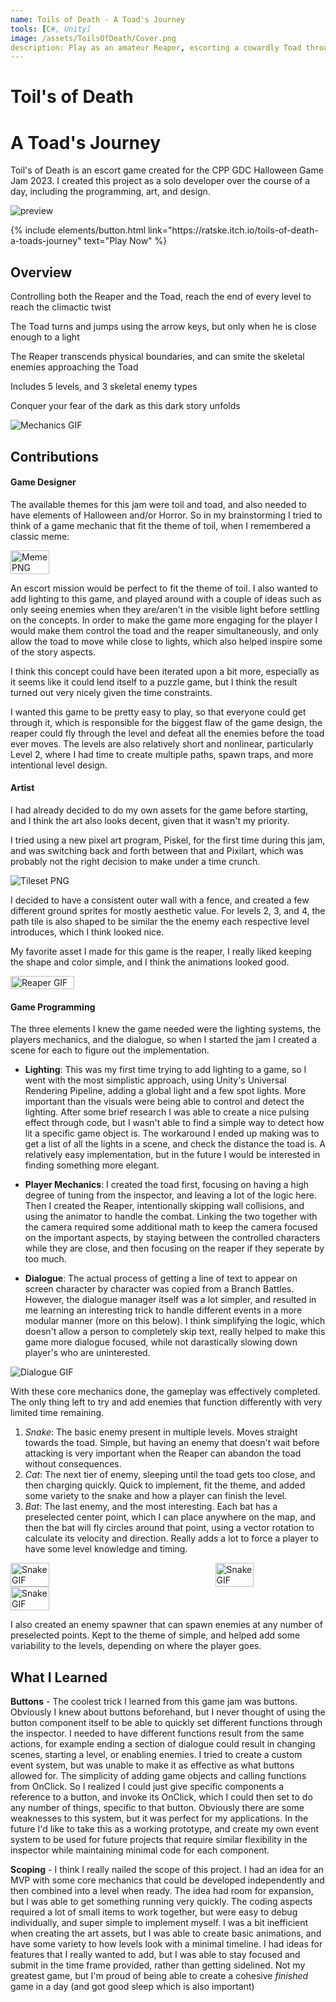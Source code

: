 ```yaml
---
name: Toils of Death - A Toad's Journey
tools: [C#, Unity]
image: /assets/ToilsOfDeath/Cover.png
description: Play as an amateur Reaper, escorting a cowardly Toad through the spooky wild.
---
```


# Toil's of Death
# A Toad's Journey

Toil's of Death is an escort game created for the CPP GDC Halloween Game Jam 2023. I created this project as a solo developer over the course of a day, including the programming, art, and design.

![preview](/assets/ToilsOfDeath/Cover.png)

<p class="text-center">
{% include elements/button.html link="https://ratske.itch.io/toils-of-death-a-toads-journey" text="Play Now" %}
</p>


## Overview

Controlling both the Reaper and the Toad, reach the end of every level to reach the climactic twist

The Toad turns and jumps using the arrow keys, but only when he is close enough to a light

The Reaper transcends physical boundaries, and can smite the skeletal enemies approaching the Toad

Includes 5 levels, and 3 skeletal enemy types

Conquer your fear of the dark as this dark story unfolds

![Mechanics GIF](/assets/ToilsOfDeath/Mechanics.gif)

## Contributions

#### Game Designer
The available themes for this jam were toil and toad, and also needed to have elements of Halloween and/or Horror. So in my brainstorming I tried to think of a game mechanic that fit the theme of toil, when I remembered a classic meme:

<div style="display: flex; justify-content: space-between;">
    <img src="/assets/ToilsOfDeath/Meme.png" alt="Meme PNG" width="35%">
</div>

An escort mission would be perfect to fit the theme of toil. I also wanted to add lighting to this game, and played around with a couple of ideas such as only seeing enemies when they are/aren't in the visible light before settling on the concepts.
In order to make the game more engaging for the player I would make them control the toad and the reaper simultaneously, and only allow the toad to move while close to lights, which also helped inspire some of the story aspects.

I think this concept could have been iterated upon a bit more, especially as it seems like it could lend itself to a puzzle game, but I think the result turned out very nicely given the time constraints. 

I wanted this game to be pretty easy to play, so that everyone could get through it, which is responsible for the biggest flaw of the game design, the reaper could fly through the level and defeat all the enemies before the toad ever moves.
The levels are also relatively short and nonlinear, particularly Level 2, where I had time to create multiple paths, spawn traps, and more intentional level design.

#### Artist
I had already decided to do my own assets for the game before starting, and I think the art also looks decent, given that it wasn't my priority.

I tried using a new pixel art program, Piskel, for the first time during this jam, and was switching back and forth between that and Pixilart, which was probably not the right decision to make under a time crunch.

![Tileset PNG](/assets/ToilsOfDeath/Tileset.png)

I decided to have a consistent outer wall with a fence, and created a few different ground sprites for mostly aesthetic value. For levels 2, 3, and 4, the path tile is also shaped to be similar the the enemy each respective level introduces, which I think looked nice.

My favorite asset I made for this game is the reaper, I really liked keeping the shape and color simple, and I think the animations looked good.

<div style="display: flex; justify-content: space-between;">
    <img src="/assets/ToilsOfDeath/Reaper.gif" alt="Reaper GIF" width="45%">
</div>

#### Game Programming
The three elements I knew the game needed were the lighting systems, the players mechanics, and the dialogue, so when I started the jam I created a scene for each to figure out the implementation.

* **Lighting**: This was my first time trying to add lighting to a game, so I went with the most simplistic approach, using Unity's Universal Rendering Pipeline, adding a global light and a few spot lights. More important than the visuals were being able to control and detect the lighting. After some brief research I was able to create a nice pulsing effect through code, but I wasn't able to find a simple way to detect how lit a specific game object is. The workaround I ended up making was to get a list of all the lights in a scene, and check the distance the toad is. A relatively easy implementation, but in the future I would be interested in finding something more elegant.

* **Player Mechanics**: I created the toad first, focusing on having a high degree of tuning from the inspector, and leaving a lot of the logic here. Then I created the Reaper, intentionally skipping wall collisions, and using the animator to handle the combat. Linking the two together with the camera required some additional math to keep the camera focused on the important aspects, by staying between the controlled characters while they are close, and then focusing on the reaper if they seperate by too much.

* **Dialogue**: The actual process of getting a line of text to appear on screen character by character was copied from a Branch Battles. However, the dialogue manager itself was a lot simpler, and resulted in me learning an interesting trick to handle different events in a more modular manner (more on this below). I think simplifying the logic, which doesn't allow a person to completely skip text, really helped to make this game more dialogue focused, while not darastically slowing down player's who are uninterested.

![Dialogue GIF](/assets/ToilsOfDeath/Dialogue.gif)

With these core mechanics done, the gameplay was effectively completed. The only thing left to try and add enemies that function differently with very limited time remaining.

1. *Snake*: The basic enemy present in multiple levels. Moves straight towards the toad. Simple, but having an enemy that doesn't wait before attacking is very important when the Reaper can abandon the toad without consequences.
2. *Cat*: The next tier of enemy, sleeping until the toad gets too close, and then charging quickly. Quick to implement, fit the theme, and added some variety to the snake and how a player can finish the level.
3. *Bat*: The last enemy, and the most interesting. Each bat has a preselected center point, which I can place anywhere on the map, and then the bat will fly circles around that point, using a vector rotation to calculate its velocity and direction. Really adds a lot to force a player to have some level knowledge and timing.

<div style="display: flex; justify-content: space-between;">
    <img src="/assets/ToilsOfDeath/Snake.gif" alt="Snake GIF" width="35%">
    <img src="/assets/ToilsOfDeath/Cat.gif" alt="Snake GIF" width="35%">
</div>
<div style="display: flex; justify-content: space-between;">
    <img src="/assets/ToilsOfDeath/Bat.gif" alt="Snake GIF" width="35%">
</div>

I also created an enemy spawner that can spawn enemies at any number of preselected points. Kept to the theme of simple, and helped add some variability to the levels, depending on where the player goes. 


## What I Learned

**Buttons** - The coolest trick I learned from this game jam was buttons. Obviously I knew about buttons beforehand, but I never thought of using the button component itself to be able to quickly set different functions through the inspector. 
I needed to have different functions result from the same actions, for example ending a section of dialogue could result in changing scenes, starting a level, or enabling enemies. I tried to create a custom event system, but was unable to make it as effective as what buttons allowed for. The simplicity of adding game objects and calling functions from OnClick.
So I realized I could just give specific components a reference to a button, and invoke its OnClick, which I could then set to do any number of things, specific to that button. Obviously there are some weaknesses to this system, but it was perfect for my applications.
In the future I'd like to take this as a working prototype, and create my own event system to be used for future projects that require similar flexibility in the inspector while maintaining minimal code for each component.

**Scoping** - I think I really nailed the scope of this project. I had an idea for an MVP with some core mechanics that could be developed independently and then combined into a level when ready. The idea had room for expansion, but I was able to get something running very quickly.
The coding aspects required a lot of small items to work together, but were easy to debug individually, and super simple to implement myself. I was a bit inefficient when creating the art assets, but I was able to create basic animations, and have some variety to how levels look with a minimal timeline.
I had ideas for features that I really wanted to add, but I was able to stay focused and submit in the time frame provided, rather than getting sidelined. Not my greatest game, but I'm proud of being able to create a cohesive *finished* game in a day (and got good sleep which is also important)